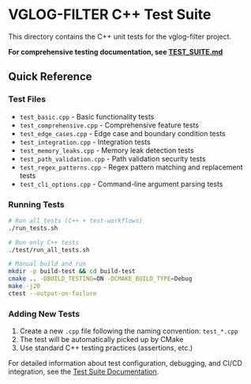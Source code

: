# VGLOG-FILTER C++ Test Suite

This directory contains the C++ unit tests for the vglog-filter project.

**For comprehensive testing documentation, see [TEST_SUITE.md](../doc/TEST_SUITE.md)**

## Quick Reference

### Test Files

- `test_basic.cpp` - Basic functionality tests
- `test_comprehensive.cpp` - Comprehensive feature tests
- `test_edge_cases.cpp` - Edge case and boundary condition tests
- `test_integration.cpp` - Integration tests
- `test_memory_leaks.cpp` - Memory leak detection tests
- `test_path_validation.cpp` - Path validation security tests
- `test_regex_patterns.cpp` - Regex pattern matching and replacement tests
- `test_cli_options.cpp` - Command-line argument parsing tests

### Running Tests

```bash
# Run all tests (C++ + test-workflows)
./run_tests.sh

# Run only C++ tests
./test/run_all_tests.sh

# Manual build and run
mkdir -p build-test && cd build-test
cmake .. -DBUILD_TESTING=ON -DCMAKE_BUILD_TYPE=Debug
make -j20
ctest --output-on-failure
```

### Adding New Tests

1. Create a new `.cpp` file following the naming convention: `test_*.cpp`
2. The test will be automatically picked up by CMake
3. Use standard C++ testing practices (assertions, etc.)

For detailed information about test configuration, debugging, and CI/CD integration, see the [Test Suite Documentation](../doc/TEST_SUITE.md). 